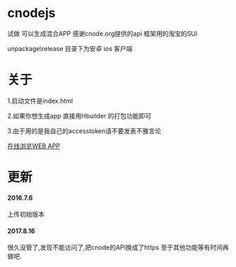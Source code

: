 # cnodejs

试做 可以生成混合APP 感谢cnode.org提供的api 框架用的淘宝的SUI 

unpackage\release 目录下为安卓 ios 客户端

# 关于

1.启动文件是index.html

2.如果你想生成app 直接用Hbuilder 的打包功能即可 

3.由于用的是我自己的accesstoken请不要发表不雅言论

[在线浏览WEB APP](https://mike-hor.github.io/cnodejs/)
# 更新
#### 2016.7.6
上传初始版本

#### 2017.8.16
很久没管了,发现不能访问了,把cnode的API换成了https
至于其他功能等有时间再做吧.
